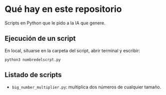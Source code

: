 # Qué hay en este repositorio

Scripts en Python que le pido a la IA que genere.

## Ejecución de un script

En local, situarse en la carpeta del script, abrir terminal y escribir:

`python3 nombredelscrpt.py`

## Listado de scripts

- `big_number_multiplier.py`: multiplica dos números de cualquier tamaño.